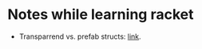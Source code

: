 # Notes while learning racket

+ Transparrend vs. prefab structs: [link](https://stackoverflow.com/q/32098301).
